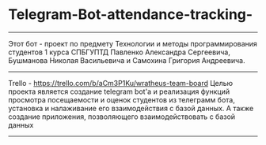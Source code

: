 # Telegram-Bot-attendance-tracking-
*************************************************************************************************************************************************************************
Этот бот - проект по предмету Технологии и методы программирования студентов 1 курса СПБГУПТД Павленко Александра Сергеевича, Бушманова Николая Васильевича и Самохина Григория Андреевича.
*************************************************************************************************************************************************************************
Trello - https://trello.com/b/aCm3P1Ku/wratheus-team-board
Целью проекта является создание telegram bot'a и реализация функций просмотра посещаемости и оценок студентов из телеграмм бота, установка и налаживание его взаимодействия с базой данных. А также создание приложения, позволяющего взаимодействовать с базой данных
*************************************************************************************************************************************************************************
